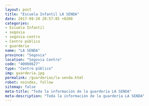 ```yaml
---
layout: post
title: "Escuela Infantil LA SENDA"
date: 2017-09-20 20:57:05 +0200
categories:
- Escuela Infantil
- segovia
- segovia-centro
- Centro público
- guarderia
name: "LA SENDA"
province: "Segovia"
location: "Segovia Centro"
code: "40008627"
type: "Centro público"
img: guarderia.jpg
permalink: /guarderias/la-senda.html
robot: noindex, follow
sitemap: false
meta-title: "Toda la información de la guardería LA SENDA"
meta-description: "Toda la información de la guardería LA SENDA"
---
```

